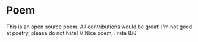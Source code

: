 # Poem
This is an open source poem. All contributions would be great!
I'm not good at poetry, please do not hate! // Nice poem, I rate 8/8

